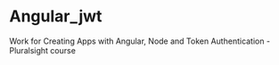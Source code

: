 # Angular_jwt
Work for Creating Apps with Angular, Node and Token Authentication - Pluralsight course
